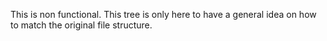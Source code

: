 This is non functional. This tree is only here to have a general idea on how to match the original file structure.
